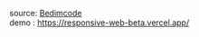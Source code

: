 source:  [Bedimcode](https://www.youtube.com/c/Bedimcode)  
demo : https://responsive-web-beta.vercel.app/

